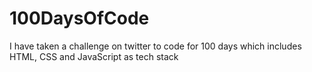 # 100DaysOfCode

I have taken a challenge on twitter to code for 100 days which includes HTML, CSS and JavaScript as tech stack

